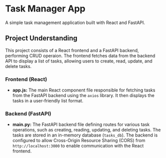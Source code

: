 # Task Manager App

A simple task management application built with React and FastAPI.

## Project Understanding

This project consists of a React frontend and a FastAPI backend, performing CRUD operaion. The frontend fetches data from the backend API to display a list of tasks, allowing users to create, read, update, and delete tasks.

### Frontend (React)

- **app.js:** The main React component file responsible for fetching tasks from the FastAPI backend using the `axios` library. It then displays the tasks in a user-friendly list format.

### Backend (FastAPI)

- **main.py:** The FastAPI backend file defining routes for various task operations, such as creating, reading, updating, and deleting tasks. The tasks are stored in an in-memory database (`tasks_db`). The backend is configured to allow Cross-Origin Resource Sharing (CORS) from `http://localhost:3000` to enable communication with the React frontend.

